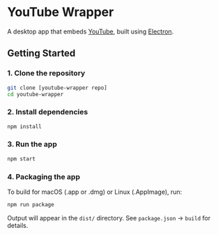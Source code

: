 # YouTube Wrapper

A desktop app that embeds [YouTube](https://youtube.com),
built using [Electron](https://www.electronjs.org/).

## Getting Started

### 1. Clone the repository

```bash
git clone [youtube-wrapper repo]
cd youtube-wrapper
```

### 2. Install dependencies

```bash
npm install
```

### 3. Run the app

```bash
npm start
```

### 4. Packaging the app

To build for macOS (.app or .dmg) or Linux (.AppImage), run:

```bash
npm run package
```

Output will appear in the `dist/` directory.
See `package.json` → `build` for details.
